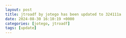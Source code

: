 ```yaml
---
layout: post
title: jtroadf by jotego has been updated to 324111a
date: 2024-08-30 16:10:19 +0000
categories: [jotego, jtroadf]
tags: [update]
---
```


